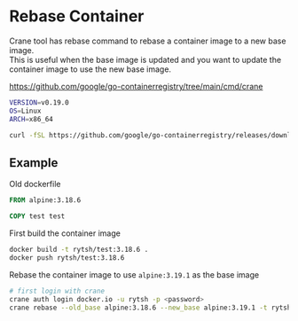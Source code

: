 # Rebase Container

Crane tool has rebase command to rebase a container image to a new base image.  
This is useful when the base image is updated and you want to update the container image to use the new base image.

https://github.com/google/go-containerregistry/tree/main/cmd/crane

```sh
VERSION=v0.19.0
OS=Linux
ARCH=x86_64

curl -fSL https://github.com/google/go-containerregistry/releases/download/${VERSION}/go-containerregistry_${OS}_${ARCH}.tar.gz | tar -oxz -C ~/bin/ crane
```

## Example

Old dockerfile

```dockerfile
FROM alpine:3.18.6

COPY test test
```

First build the container image

```sh
docker build -t rytsh/test:3.18.6 .
docker push rytsh/test:3.18.6
```

Rebase the container image to use `alpine:3.19.1` as the base image

```sh
# first login with crane
crane auth login docker.io -u rytsh -p <password>
crane rebase --old_base alpine:3.18.6 --new_base alpine:3.19.1 -t rytsh/test:3.19.1 rytsh/test:3.18.6
```
